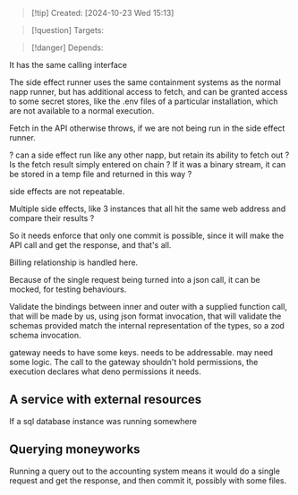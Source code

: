 
>[!tip] Created: [2024-10-23 Wed 15:13]

>[!question] Targets: 

>[!danger] Depends: 

It has the same calling interface


The side effect runner uses the same containment systems as the normal napp runner, but has additional access to fetch, and can be granted access to some secret stores, like the .env files of a particular installation, which are not available to a normal execution.

Fetch in the API otherwise throws, if we are not being run in the side effect runner.

? can a side effect run like any other napp, but retain its ability to fetch out ?
Is the fetch result simply entered on chain ?
If it was a binary stream, it can be stored in a temp file and returned in this way ?

side effects are not repeatable.

Multiple side effects, like 3 instances that all hit the same web address and compare their results ?

So it needs enforce that only one commit is possible, since it will make the API call and get the response, and that's all.

Billing relationship is handled here.

Because of the single request being turned into a json call, it can be mocked, for testing behaviours.

Validate the bindings between inner and outer with a supplied function call, that will be made by us, using json format invocation, that will validate the schemas provided match the internal representation of the types, so a zod schema invocation.

gateway needs to have some keys. 
needs to be addressable.
may need some logic.
The call to the gateway shouldn't hold permissions, the execution declares what deno permissions it needs.

## A service with external resources
If a sql database instance was running somewhere

## Querying moneyworks
Running a query out to the accounting system means it would do a single request and get the response, and then commit it, possibly with some files.
